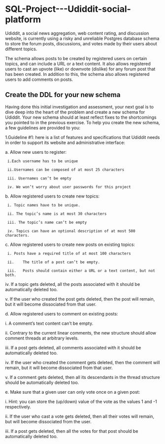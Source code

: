 # SQL-Project---Udiddit-social-platform

Udiddit, a social news aggregation, web content rating, and discussion website, is currently using a risky and unreliable Postgres database schema to store the forum posts, discussions, and votes made by their users about different topics.

The schema allows posts to be created by registered users on certain topics, and can include a URL or a text content. It also allows registered users to cast an upvote (like) or downvote (dislike) for any forum post that has been created. In addition to this, the schema also allows registered users to add comments on posts.

## Create the DDL for your new schema
Having done this initial investigation and assessment, your next goal is to dive deep into the heart of the problem and create a new schema for Udiddit. Your new     schema should at least reflect fixes to the shortcomings you pointed to in the previous exercise. To help you create the new schema, a few guidelines are provided to   you:

1.Guideline #1: here is a list of features and specifications that Udiddit needs in order to support its website and administrative interface:

  a.	Allow new users to register:
  
     i.Each username has to be unique
   
     ii.Usernames can be composed of at most 25 characters
   
     iii. Usernames can’t be empty
   
     iv. We won’t worry about user passwords for this project
   
	
  b.	Allow registered users to create new topics:
  
     i.	Topic names have to be unique.
   
     ii. The topic’s name is at most 30 characters
   
     iii. The topic’s name can’t be empty
   
     iv. Topics can have an optional description of at most 500 characters.
   
   
  c.	Allow registered users to create new posts on existing topics:
  
     i.	Posts have a required title of at most 100 characters
   
     ii.	The title of a post can’t be empty.
   
     iii.	Posts should contain either a URL or a text content, but not both.
   
   iv.	If a topic gets deleted, all the posts associated with it should be automatically deleted too.
   
   v.	If the user who created the post gets deleted, then the post will remain, but it will become dissociated from that user.
   
   
  d.	Allow registered users to comment on existing posts:
  
   i.	A comment’s text content can’t be empty.
   
   ii.	Contrary to the current linear comments, the new structure should allow comment threads at arbitrary levels.
   
   iii.	If a post gets deleted, all comments associated with it should be automatically deleted too.
   
   iv.	If the user who created the comment gets deleted, then the comment will remain, but it will become dissociated from that user.
   
   v.	If a comment gets deleted, then all its descendants in the thread structure should be automatically deleted too.
   
   
  e.	Make sure that a given user can only vote once on a given post:
  
   i.	Hint: you can store the (up/down) value of the vote as the values 1 and -1 respectively.
   
   ii.	If the user who cast a vote gets deleted, then all their votes will remain, but will become dissociated from the user.
   
   iii.	If a post gets deleted, then all the votes for that post should be automatically deleted too.
   
